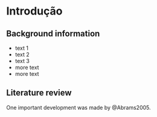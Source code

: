 # Introdução

## Background information

- text 1
- text 2
- text 3
- more text
- more text

## Literature review

One important development was made by @Abrams2005.
